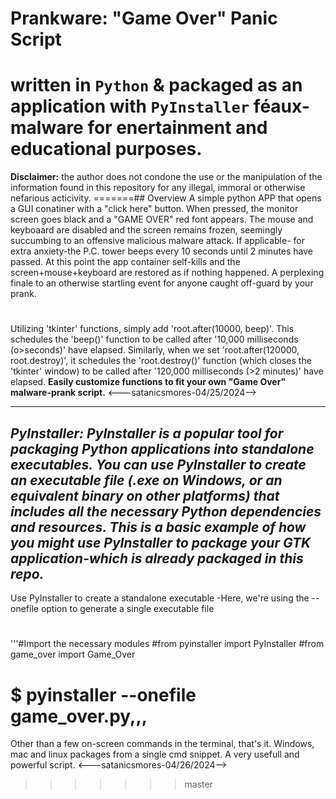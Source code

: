 # Prankware: "Game Over" Panic Script
written in `Python` & packaged as an application with `PyInstaller`
féaux-malware for enertainment and educational purposes. 
=======
**Disclaimer:**
the author does not condone the use or the manipulation of the
information found in this repository for any illegal, immoral or
otherwise nefarious acticivity.
=======## Overview
A simple python APP that opens a GUI conatiner with a "click here" button. When pressed, the monitor 
screen goes black and a "GAME OVER" red font appears. The mouse and keyboaard are disabled 
and the screen remains frozen, seemingly succumbing to an offensive malicious malware attack. If applicable-
for extra anxiety-the P.C. tower beeps every 10 seconds until 2 minutes have passed. At this point the app 
container self-kills and the screen+mouse+keyboard are restored as if nothing happened. A perplexing 
finale to an otherwise startling event for anyone caught off-guard by your prank.   
#
#
Utilizing 'tkinter' functions, simply add 'root.after(10000, beep)'. This schedules the 'beep()' function
to be called after '10,000 milliseconds (o>seconds)' have elapsed. Similarly, when we set 'root.after(120000, root.destroy)', 
it schedules the 'root.destroy()' function (which closes the 'tkinter' window) to be called after '120,000 milliseconds 
(>2 minutes)' have elapsed. **Easily customize functions to fit your own "Game Over" malware-prank script.**
<---satanicsmores-04/25/2024-->
_________________________________________________________________________________________________________

*PyInstaller: PyInstaller is a popular tool for packaging Python applications into standalone
executables. You can use PyInstaller to create an executable file (.exe on Windows, or an
equivalent binary on other platforms) that includes all the necessary Python dependencies
and resources. This is a basic example of how you might use PyInstaller to package your GTK 
application-which is already packaged in this repo.*
------------------------------------------------
Use PyInstaller to create a standalone executable
-Here, we're using the --onefile option to generate a single executable file
#
'''#Import the necessary modules
#from pyinstaller import PyInstaller
#from game_over import Game_Over

$ pyinstaller --onefile game_over.py,,,
=======
Other than a few on-screen commands in the terminal, that's it. Windows, mac and linux 
packages from a single cmd snippet. A very usefull and powerful script.
<---satanicsmores-04/26/2024-->

>>>>>>> master
